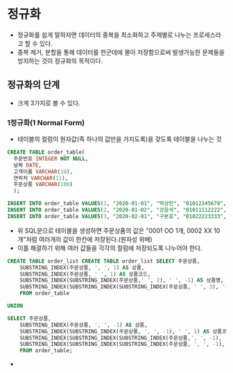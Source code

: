 # 정규화
  - 정규화를 쉽게 말하자면 데이터의 중복을 최소화하고 주제별로 나누는 프로세스라고 할 수 있다.
  - 중복 제거, 분할을 통해 데이터를 한군데에 몰아 저장함으로써 발생가능한 문제들을 방지하는 것이 정규화의 목적이다.

## 정규화의 단계
  - 크게 3가지로 볼 수 있다.

### 1정규화(1 Normal Form)
  - 테이블의 컬럼이 원자값(즉 하나의 값만을 가지도록)을 갖도록 테이블을 나누는 것
  ``` sql
  CREATE TABLE order_table(
	주문번호 INTEGER NOT NULL,
	날짜 DATE,
	고객이름 VARCHAR(10),
	연락처 VARCHAR(11),
	주문상품 VARCHAR(100)
	);

INSERT INTO order_table VALUES(1, "2020-01-01", "박상민", "01012345678", "0001 OO 1개, 0002 XX 10개");
INSERT INTO order_table VALUES(2, "2020-01-02", "강윤석", "01011112222", "0001 OO 2개, 0002 XX 3개");
INSERT INTO order_table VALUES(3, "2020-02-01", "구본효", "01022223333", "0001 OO 3개, 0003 YY 1개");
```
  - 위 SQL문으로 테이블을 생성하면 주문상품의 값은 "0001 OO 1개, 0002 XX 10개"처럼 여러개의 값이 한칸에 저장된다.(원자성 위배)
  - 이를 해결하기 위해 여러 값들을 각각의 컬럼에 저장되도록 나누어야 한다.
``` SQL
CREATE TABLE order_list CREATE TABLE order_list SELECT 주문상품,
	SUBSTRING_INDEX(주문상품, ', ', 1) AS 상품,
	SUBSTRING_INDEX(주문상품, ' ', 1) AS 상품코드,
	SUBSTRING_INDEX(SUBSTRING_INDEX(주문상품,' ', 2), ' ', -1) AS 상품명,
	SUBSTRING_INDEX(SUBSTRING_INDEX(SUBSTRING_INDEX(주문상품, ' ', 3), '개', 1),' ',-1) AS 구매개수
	FROM order_table

UNION

SELECT 주문상품,
	SUBSTRING_INDEX(주문상품, ', ', -1) AS 상품,
	SUBSTRING_INDEX(SUBSTRING_INDEX(주문상품, ', ', -1), ' ', 1) AS 상품코드,
	SUBSTRING_INDEX(SUBSTRING_INDEX(SUBSTRING_INDEX(주문상품,', ', -1), ' ', 2), ' ', -1) AS 상품명,
	SUBSTRING_INDEX(SUBSTRING_INDEX(SUBSTRING_INDEX(주문상품, ', ', -1), ' ', -1), '개',1) AS 구매개수
	FROM order_table;
```
  -
